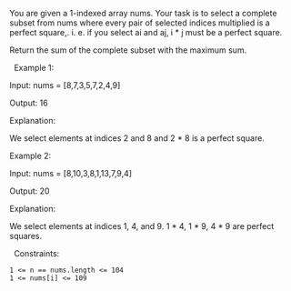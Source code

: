 You are given a 1-indexed array nums. Your task is to select a complete subset from nums where every pair of selected indices multiplied is a perfect square,. i. e. if you select ai and aj, i * j must be a perfect square.

Return the sum of the complete subset with the maximum sum.

 
Example 1:


Input: nums = [8,7,3,5,7,2,4,9]

Output: 16

Explanation:

We select elements at indices 2 and 8 and 2 * 8 is a perfect square.


Example 2:


Input: nums = [8,10,3,8,1,13,7,9,4]

Output: 20

Explanation:

We select elements at indices 1, 4, and 9. 1 * 4, 1 * 9, 4 * 9 are perfect squares.


 
Constraints:


	1 <= n == nums.length <= 104
	1 <= nums[i] <= 109

